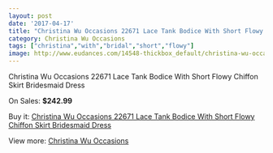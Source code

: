 ```yaml
---
layout: post
date: '2017-04-17'
title: "Christina Wu Occasions 22671 Lace Tank Bodice With Short Flowy Chiffon Skirt Bridesmaid Dress"
category: Christina Wu Occasions
tags: ["christina","with","bridal","short","flowy"]
image: http://www.eudances.com/14548-thickbox_default/christina-wu-occasions-22671-lace-tank-bodice-with-short-flowy-chiffon-skirt-bridesmaid-dress.jpg
---
```

Christina Wu Occasions 22671 Lace Tank Bodice With Short Flowy Chiffon Skirt Bridesmaid Dress

On Sales: **$242.99**
<a href="https://www.eudances.com/en/christina-wu-occasions/4355-christina-wu-occasions-22671-lace-tank-bodice-with-short-flowy-chiffon-skirt-bridesmaid-dress.html"><amp-img layout="responsive" width="600" height="600" src="//www.eudances.com/14548-thickbox_default/christina-wu-occasions-22671-lace-tank-bodice-with-short-flowy-chiffon-skirt-bridesmaid-dress.jpg" alt="Christina Wu Occasions 22671 Lace Tank Bodice With Short Flowy Chiffon Skirt Bridesmaid Dress 0" /></a>
<a href="https://www.eudances.com/en/christina-wu-occasions/4355-christina-wu-occasions-22671-lace-tank-bodice-with-short-flowy-chiffon-skirt-bridesmaid-dress.html"><amp-img layout="responsive" width="600" height="600" src="//www.eudances.com/14551-thickbox_default/christina-wu-occasions-22671-lace-tank-bodice-with-short-flowy-chiffon-skirt-bridesmaid-dress.jpg" alt="Christina Wu Occasions 22671 Lace Tank Bodice With Short Flowy Chiffon Skirt Bridesmaid Dress 1" /></a>
<a href="https://www.eudances.com/en/christina-wu-occasions/4355-christina-wu-occasions-22671-lace-tank-bodice-with-short-flowy-chiffon-skirt-bridesmaid-dress.html"><amp-img layout="responsive" width="600" height="600" src="//www.eudances.com/14550-thickbox_default/christina-wu-occasions-22671-lace-tank-bodice-with-short-flowy-chiffon-skirt-bridesmaid-dress.jpg" alt="Christina Wu Occasions 22671 Lace Tank Bodice With Short Flowy Chiffon Skirt Bridesmaid Dress 2" /></a>
<a href="https://www.eudances.com/en/christina-wu-occasions/4355-christina-wu-occasions-22671-lace-tank-bodice-with-short-flowy-chiffon-skirt-bridesmaid-dress.html"><amp-img layout="responsive" width="600" height="600" src="//www.eudances.com/14549-thickbox_default/christina-wu-occasions-22671-lace-tank-bodice-with-short-flowy-chiffon-skirt-bridesmaid-dress.jpg" alt="Christina Wu Occasions 22671 Lace Tank Bodice With Short Flowy Chiffon Skirt Bridesmaid Dress 3" /></a>

Buy it: [Christina Wu Occasions 22671 Lace Tank Bodice With Short Flowy Chiffon Skirt Bridesmaid Dress](https://www.eudances.com/en/christina-wu-occasions/4355-christina-wu-occasions-22671-lace-tank-bodice-with-short-flowy-chiffon-skirt-bridesmaid-dress.html "Christina Wu Occasions 22671 Lace Tank Bodice With Short Flowy Chiffon Skirt Bridesmaid Dress")

View more: [Christina Wu Occasions](https://www.eudances.com/en/59-christina-wu-occasions "Christina Wu Occasions")